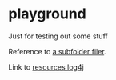 # playground
Just for testing out some stuff


Reference to [a subfolder filer](src/playground/Main.java).

 Link to [resources log4j](resources/log4j2.xml)
